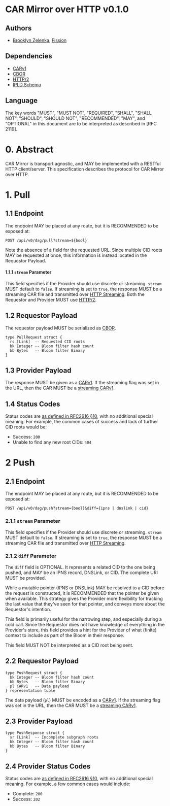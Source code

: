 # CAR Mirror over HTTP v0.1.0

## Authors

* [Brooklyn Zelenka], [Fission]

## Dependencies

- [CARv1]
- [CBOR]
- [HTTP/2]
- [IPLD Schema]

## Language

The key words "MUST", "MUST NOT", "REQUIRED", "SHALL", "SHALL NOT", "SHOULD", "SHOULD NOT", "RECOMMENDED", "MAY", and "OPTIONAL" in this document are to be interpreted as described in [RFC 2119].

# 0. Abstract

CAR Mirror is transport agnostic, and MAY be implemented with a RESTful HTTP client/server. This specification describes the protocol for CAR Mirror over HTTP.

# 1. Pull

## 1.1 Endpoint

The endpoint MAY be placed at any route, but it is RECOMMENDED to be exposed at:

```http
POST /api/v0/dag/pull?stream=${bool}
```

Note the absence of a field for the requested URL. Since multiple CID roots MAY be requested at once, this information is instead located in the Requestor Payload.

#### 1.1.1 `stream` Parameter

This field specifies if the Provider should use discrete or streaming. `stream` MUST default to `false`. If streaming is set to `true`, the response MUST be a streaming CAR file and transmitted over [HTTP Streaming]. Both the Requestor and Provider MUST use [HTTP/2].

## 1.2 Requestor Payload

The requestor payload MUST be serialized as [CBOR]. 

```ipldsch
type PullRequest struct {
  rs [Link]  -- Requested CID roots
  bk Integer -- Bloom filter hash count
  bb Bytes   -- Bloom filter Binary
}
```

## 1.3 Provider Payload

The response MUST be given as a [CARv1]. If the streaming flag was set in the URL, then the CAR MUST be a [streaming CARv1].

## 1.4 Status Codes

Status codes are [as defined in RFC2616 §10][RFC2616 #10], with no additional special meaning. For example, the common cases of success and lack of further CID roots would be:

* Success: `200`
* Unable to find any new root CIDs: `404`

# 2 Push

## 2.1 Endpoint

The endpoint MAY be placed at any route, but it is RECOMMENDED to be exposed at:

```http
POST /api/v0/dag/push?stream={bool}&diff={ipns | dnslink | cid}
```

### 2.1.1 `stream` Parameter

This field specifies if the Provider should use discrete or streaming. `stream` MUST default to `false`. If streaming is set to `true`, the response MUST be a streaming CAR file and transmitted over [HTTP Streaming].

### 2.1.2 `diff` Parameter

The `diff` field is OPTIONAL. It represents a related CID to the one being pushed, and MAY be an IPNS record, DNSLink, or CID. The complete URI MUST be provided.

While a mutable pointer (IPNS or DNSLink) MAY be resolved to a CID before the request is constructed, it is RECOMMENDED that the pointer be given when available. This strategy gives the Provider more flexibility for tracking the last value that they've seen for that pointer, and conveys more about the Requestor's intention.

This field is primarily useful for the narrowing step, and especially during a cold call. Since the Requestor does not have knowledge of everything in the Provider's store, this field provides a hint for the Provider of what (finite) context to include as part of the Bloom in their response.

This field MUST NOT be interpreted as a CID root being sent.

## 2.2 Requestor Payload

```ipldsch
type PushRequest struct {
  bk Integer -- Bloom filter hash count
  bb Bytes   -- Bloom filter Binary
  pl CARv1   -- Data payload
} representation tuple
```

The data payload (`pl`) MUST be encoded as a [CARv1]. If the streaming flag was set in the URL, then the CAR MUST be a [streaming CARv1].

## 2.3 Provider Payload

```ipldsch
type PushResponse struct {
  sr [Link]  -- Incomplete subgraph roots
  bk Integer -- Bloom filter hash count
  bb Bytes   -- Bloom filter Binary
}
```

## 2.4 Provider Status Codes

Status codes are [as defined in RFC2616 §10][RFC2616 #10], with no additional special meaning. For example, a few common cases would include:

* Complete: `200`
* Success: `202`

<!-- External Links -->

[Brooklyn Zelenka]: https://github.com/expede
[CARv1]: https://ipld.io/specs/transport/car/carv1/
[CBOR]: https://cbor.io/
[CBOR]: https://cbor.io/
[Fission]: https://fission.codes
[HTTP Streaming]: https://datatracker.ietf.org/doc/html/rfc7540#section-5
[HTTP/2]: https://datatracker.ietf.org/doc/html/rfc7540
[IPLD Schema]: https://ipld.io/docs/schemas/
[RFC2119]: https://datatracker.ietf.org/doc/html/rfc2119
[RFC2616 #10]: https://www.rfc-editor.org/rfc/rfc2616#section-10
[streaming CARv1]: https://ipld.io/specs/transport/car/carv1/#performance
